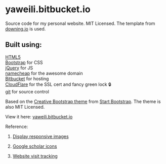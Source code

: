 yaweili.bitbucket.io
================================================================================

Source code for my personal website. MIT Licensed. 
The template from [downing.io](https://downing.io) is used.


Built using:
--------------------------------------------------------------------------------
[HTML5](https://developers.google.com/web/)  
[Bootstrap](http://getbootstrap.com/) for CSS  
[jQuery](https://jquery.com/) for JS  
[namecheap](https://www.namecheap.com/) for the awesome domain  
[Bitbucket](https://support.atlassian.com/bitbucket-cloud/docs/publishing-a-website-on-bitbucket-cloud/) for hosting  
[CloudFlare](https://www.cloudflare.com/) for the SSL cert and fancy green lock :lock:  
[git](https://git-scm.com/) for source control

Based on the
[Creative Bootstrap theme](http://startbootstrap.com/template-overviews/creative/)
from [Start Bootstrap](http://startbootstrap.com/).
The theme is also MIT Licensed.

View it here: [yaweili.bitbucket.io](https://yaweili.bitbucket.io/)

Reference:

1. [Display responsive images](https://bitsofco.de/the-srcset-and-sizes-attributes/)

2. [Google scholar icons](https://jpswalsh.github.io/academicons/)

3. [Website visit tracking](https://clustrmaps.com/)


